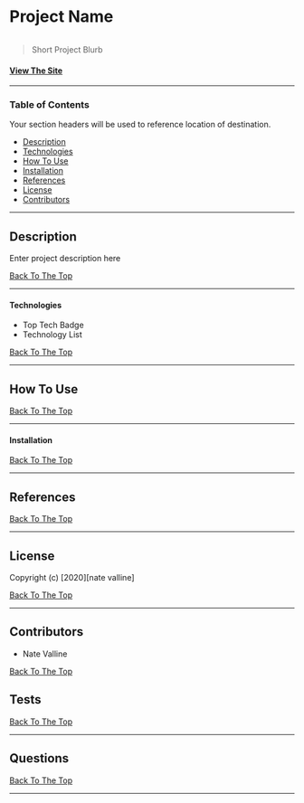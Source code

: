 # Project Name

<img src="#" alt="" max-height="550px">

> Short Project Blurb

#### [View The Site](https://)

<!-- Badge(s) Here -->

---

### Table of Contents

Your section headers will be used to reference location of destination.

- [Description](#description)
- [Technologies](#technologies)
- [How To Use](#how-to-use)
- [Installation](#installation)
- [References](#references)
- [License](#license)
- [Contributors](#contributors)

---

## Description

Enter project description here

[Back To The Top](#project-name)

---

#### Technologies

- Top Tech Badge
- Technology List

[Back To The Top](#project-name)

---

## How To Use

[Back To The Top](#project-name)

---

#### Installation

[Back To The Top](#project-name)

---

## References

[Back To The Top](#project-name)

---

## License

Copyright (c) [2020][nate valline]

[Back To The Top](#project-name)

---

## Contributors

- Nate Valline

[Back To The Top](#project-name)

## Tests

[Back To The Top](#project-name)

---

## Questions

[Back To The Top](#project-name)

---